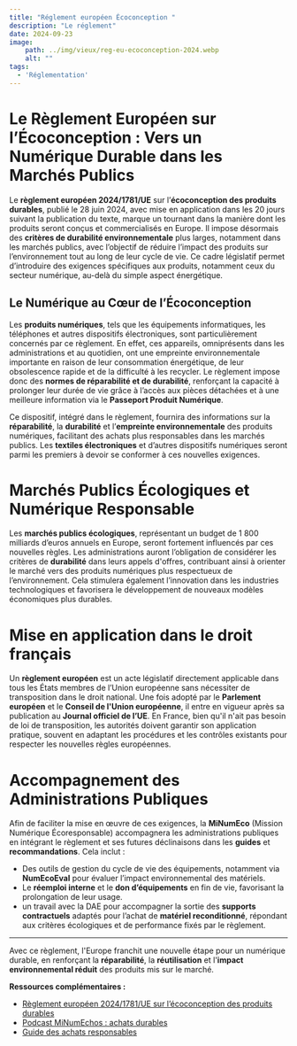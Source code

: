 ```yaml
---
title: "Réglement européen Écoconception "
description: "Le réglement"
date: 2024-09-23
image:
    path: ../img/vieux/reg-eu-ecoconception-2024.webp
    alt: ""
tags:
  - 'Réglementation'
---
```


# Le Règlement Européen sur l’Écoconception : Vers un Numérique Durable dans les Marchés Publics

Le **règlement européen 2024/1781/UE** sur l’**écoconception des produits durables**, publié le 28 juin 2024, avec mise en application dans les 20 jours suivant la publication du texte, marque un tournant dans la manière dont les produits seront conçus et commercialisés en Europe. Il impose désormais des **critères de durabilité environnementale** plus larges, notamment dans les marchés publics, avec l’objectif de réduire l’impact des produits sur l’environnement tout au long de leur cycle de vie. Ce cadre législatif permet d’introduire des exigences spécifiques aux produits, notamment ceux du secteur numérique, au-delà du simple aspect énergétique.

## Le Numérique au Cœur de l’Écoconception

Les **produits numériques**, tels que les équipements informatiques, les téléphones et autres dispositifs électroniques, sont particulièrement concernés par ce règlement. En effet, ces appareils, omniprésents dans les administrations et au quotidien, ont une empreinte environnementale importante en raison de leur consommation énergétique, de leur obsolescence rapide et de la difficulté à les recycler. Le règlement impose donc des **normes de réparabilité et de durabilité**, renforçant la capacité à prolonger leur durée de vie grâce à l’accès aux pièces détachées et à une meilleure information via le **Passeport Produit Numérique**.

Ce dispositif, intégré dans le règlement, fournira des informations sur la **réparabilité**, la **durabilité** et l’**empreinte environnementale** des produits numériques, facilitant des achats plus responsables dans les marchés publics. Les **textiles électroniques** et d’autres dispositifs numériques seront parmi les premiers à devoir se conformer à ces nouvelles exigences.

# Marchés Publics Écologiques et Numérique Responsable

Les **marchés publics écologiques**, représentant un budget de 1 800 milliards d’euros annuels en Europe, seront fortement influencés par ces nouvelles règles. Les administrations auront l’obligation de considérer les critères de **durabilité** dans leurs appels d'offres, contribuant ainsi à orienter le marché vers des produits numériques plus respectueux de l’environnement. Cela stimulera également l’innovation dans les industries technologiques et favorisera le développement de nouveaux modèles économiques plus durables.

# Mise en application dans le droit français

Un **règlement européen** est un acte législatif directement applicable dans tous les États membres de l’Union européenne sans nécessiter de transposition dans le droit national. Une fois adopté par le **Parlement européen** et le **Conseil de l'Union européenne**, il entre en vigueur après sa publication au **Journal officiel de l’UE**. En France, bien qu'il n'ait pas besoin de loi de transposition, les autorités doivent garantir son application pratique, souvent en adaptant les procédures et les contrôles existants pour respecter les nouvelles règles européennes.

# Accompagnement des Administrations Publiques

Afin de faciliter la mise en œuvre de ces exigences, la **MiNumEco** (Mission Numérique Écoresponsable) accompagnera les administrations publiques en intégrant le règlement et ses futures déclinaisons dans les **guides** et **recommandations**. Cela inclut :
- Des outils de gestion du cycle de vie des équipements, notamment via **NumEcoEval** pour évaluer l’impact environnemental des matériels.
- Le **réemploi interne** et le **don d’équipements** en fin de vie, favorisant la prolongation de leur usage.
- un travail avec la DAE pour accompagner la sortie des **supports contractuels** adaptés pour l’achat de **matériel reconditionné**, répondant aux critères écologiques et de performance fixés par le règlement.

---

Avec ce règlement, l'Europe franchit une nouvelle étape pour un numérique durable, en renforçant la **réparabilité**, la **réutilisation** et l'**impact environnemental réduit** des produits mis sur le marché.

<div class="fr-highlight">

**Ressources complémentaires :**

- [Règlement européen 2024/1781/UE sur l’écoconception des produits durables](https://eur-lex.europa.eu/legal-content/EN/TXT/?uri=CELEX%3A32024R1781)
- [Podcast MiNumEchos : achats durables](https://ecoresponsable.numerique.gouv.fr/publications/podcast-minumechos/episode-2-cycleviemateriel/)
- [Guide des achats responsables](https://ecoresponsable.numerique.gouv.fr/publications/guide-pratique-achats-numeriques-responsables/)

</div>
